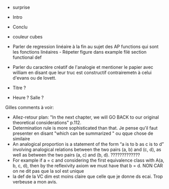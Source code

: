 - surprise
- Intro
- Conclu
- couleur cubes

- Parler de regression linéaire à la fin au sujet des AP functions qui sont les
  fonctions linéaires - Répeter figure dans example filé section functional def
- Parler du caractère créatif de l'analogie et mentioner le papier avec william
  en disant que leur truc est constructif contrairemetn à celui d'evans ou de
  lovett.
- Titre ?
- Heure ? Salle ?


Gilles comments à voir:
- Allez-retour plan: "In the next chapter, we will GO BACK to our original
  theoretical considerations" p.112.
- Determination rule is more sophisticated than that. Je pense qu'il faut
  presenter en disant
  "which can be summarized " ou qque chose de similaire
- An analogical proportion is a statement of the form “a is to b as c is to d”
  involving
  analogical relations between the two pairs (a, b) and (c, d), as well as
  between the two pairs
  (a, c) and (b, d).   ?????????????
- For example if a = c and considering the first equivalence class with A(a, b,
  c, d), then by the reflexivity axiom we must have that b = d.  NON CAR on ne
  dit pas que la sol est unique
- la def de la VC dim est moins claire que celle que je donne ds ecai. Trop
  verbeuse a mon avis.
